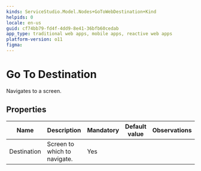 ```yaml
---
kinds: ServiceStudio.Model.Nodes+GoToWebDestination+Kind
helpids: 0
locale: en-us
guid: cf74bb79-fd4f-4dd9-8e41-36bfb60cedab
app_type: traditional web apps, mobile apps, reactive web apps
platform-version: o11
figma:
---
```


# Go To Destination

Navigates to a screen.  

## Properties

<table markdown="1">
<thead>
<tr>
<th>Name</th>
<th>Description</th>
<th>Mandatory</th>
<th>Default value</th>
<th>Observations</th>
</tr>
</thead>
<tbody>
<tr>
<td title="Destination">Destination</td>
<td>Screen to which to navigate.</td>
<td>Yes</td>
<td></td>
<td></td>
</tr>
</tbody>
</table>

